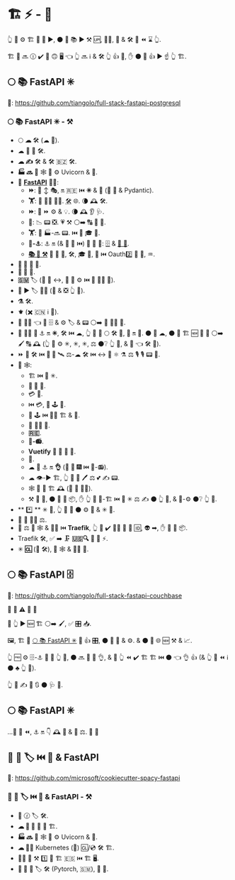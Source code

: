 # 🏗 ⚡ - 📄

👆 💪 ⚙️ 🏗 🚂 🤚 ▶️, ⚫️ 🔌 📚 ▶️ ⚒ 🆙, 💂‍♂, 💽 &amp; 🛠️ 🔗 ⏪ ⌛ 👆.

🏗 🚂 🔜 🕧 ✔️ 📶 🙃 🖥 👈 👆 🔜 ℹ &amp; 🛠️ 👆 👍 💪, ✋️ ⚫️ 💪 👍 ▶️ ☝ 👆 🏗.

## 🌕 📚 FastAPI ✳

📂: <a href="https://github.com/tiangolo/full-stack-fastapi-postgresql" class="external-link" target="_blank">https://github.com/tiangolo/full-stack-fastapi-postgresql</a>

### 🌕 📚 FastAPI ✳ - ⚒

* 🌕 **☁** 🛠️ (☁ 🧢).
* ☁ 🐝 📳 🛠️.
* **☁ ✍** 🛠️ &amp; 🛠️ 🇧🇿 🛠️.
* **🏭 🔜** 🐍 🕸 💽 ⚙️ Uvicorn &amp; 🐁.
* 🐍 <a href="https://github.com/tiangolo/fastapi" class="external-link" target="_blank">**FastAPI**</a> 👩‍💻:
    * **⏩**: 📶 ↕ 🎭, 🔛 🇷🇪 ⏮️ **✳** &amp; **🚶** (👏 💃 &amp; Pydantic).
    * **🏋️**: 👑 👨‍🎨 🐕‍🦺. <abbr title="also known as auto-complete, autocompletion, IntelliSense">🛠️</abbr> 🌐. 🌘 🕰 🛠️.
    * **⏩**: 🔧 ⏩ ⚙️ &amp; 💡. 🌘 🕰 👂 🩺.
    * **📏**: 📉 📟 ❎. 💗 ⚒ ⚪️➡️ 🔠 🔢 📄.
    * **🏋️**: 🤚 🏭-🔜 📟. ⏮️ 🏧 🎓 🧾.
    * **🐩-⚓️**: ⚓️ 🔛 (&amp; 🍕 🔗 ⏮️) 📂 🐩 🔗: <a href="https://github.com/OAI/OpenAPI-Specification" class="external-link" target="_blank">🗄</a> &amp; <a href="https://json-schema.org/" class="external-link" target="_blank">🎻 🔗</a>.
    * <a href="https://fastapi.tiangolo.com/features/" class="external-link" target="_blank">**📚 🎏 ⚒**</a> 🔌 🏧 🔬, 🛠️, 🎓 🧾, 🤝 ⏮️ Oauth2️⃣ 🥙 🤝, ♒️.
* **🔐 🔐** 🔁 🔢.
* **🥙 🤝** 🤝.
* **🇸🇲** 🏷 (🔬 🏺 ↔, 👫 💪 ⚙️ ⏮️ 🥒 👨‍🏭 🔗).
* 🔰 ▶️ 🏷 👩‍💻 (🔀 &amp; ❎ 👆 💪).
* **⚗** 🛠️.
* **⚜** (✖️ 🇨🇳 ℹ 🤝).
* **🥒** 👨‍🏭 👈 💪 🗄 &amp; ⚙️ 🏷 &amp; 📟 ⚪️➡️ 🎂 👩‍💻 🍕.
* 🎂 👩‍💻 💯 ⚓️ 🔛 **✳**, 🛠️ ⏮️ ☁, 👆 💪 💯 🌕 🛠️ 🔗, 🔬 🔛 💽. ⚫️ 🏃 ☁, ⚫️ 💪 🏗 🆕 💽 🏪 ⚪️➡️ 🖌 🔠 🕰 (👆 💪 ⚙️ ✳, ✳, ✳, ⚖️ ⚫️❔ 👆 💚, &amp; 💯 👈 🛠️ 👷).
* ⏩ 🐍 🛠️ ⏮️ **📂 💾** 🛰 ⚖️-☁ 🛠️ ⏮️ ↔ 💖 ⚛ ⚗ ⚖️ 🎙 🎙 📟 📂.
* **🎦** 🕸:
    * 🏗 ⏮️ 🎦 ✳.
    * **🥙 🤝** 🚚.
    * 💳 🎑.
    * ⏮️ 💳, 👑 🕹 🎑.
    * 👑 🕹 ⏮️ 👩‍💻 🏗 &amp; 📕.
    * 👤 👩‍💻 📕.
    * **🇷🇪**.
    * **🎦-📻**.
    * **Vuetify** 🌹 🧽 🔧 🦲.
    * **📕**.
    * ☁ 💽 ⚓️ 🔛 **👌** (📶 🤾 🎆 ⏮️ 🎦-📻).
    * ☁ 👁-▶️ 🏗, 👆 🚫 💪 🖊 ⚖️ 💕 ✍ 📟.
    * 🕸 💯 🏃 🏗 🕰 (💪 🔕 💁‍♂️).
    * ⚒ 🔧 💪, ⚫️ 👷 👅 📦, ✋️ 👆 💪 🏤-🏗 ⏮️ 🎦 ✳ ⚖️ ✍ ⚫️ 👆 💪, &amp; 🏤-⚙️ ⚫️❔ 👆 💚.
* ** *️⃣ ** ✳ 💽, 👆 💪 🔀 ⚫️ ⚙️ 📁 &amp; ✳ 💪.
* **🥀** 🥒 👨‍🏭 ⚖.
* 📐 ⚖ 🖖 🕸 &amp; 👩‍💻 ⏮️ **Traefik**, 👆 💪 ✔️ 👯‍♂️ 🔽 🎏 🆔, 👽 ➡, ✋️ 🍦 🎏 📦.
* Traefik 🛠️, ✅ ➡️ 🗜 **🇺🇸🔍** 📄 🏧 ⚡.
* ✳ **🆑** (🔁 🛠️), 🔌 🕸 &amp; 👩‍💻 🔬.

## 🌕 📚 FastAPI 🗄

📂: <a href="https://github.com/tiangolo/full-stack-fastapi-couchbase" class="external-link" target="_blank">https://github.com/tiangolo/full-stack-fastapi-couchbase</a>

👶 👶 **⚠** 👶 👶

🚥 👆 ▶️ 🆕 🏗 ⚪️➡️ 🖌, ✅ 🎛 📥.

🖼, 🏗 🚂 <a href="https://github.com/tiangolo/full-stack-fastapi-postgresql" class="external-link" target="_blank">🌕 📚 FastAPI ✳</a> 💪 👍 🎛, ⚫️ 🎯 🚧 &amp; ⚙️. &amp; ⚫️ 🔌 🌐 🆕 ⚒ &amp; 📈.

👆 🆓 ⚙️ 🗄-⚓️ 🚂 🚥 👆 💚, ⚫️ 🔜 🎲 👷 👌, &amp; 🚥 👆 ⏪ ✔️ 🏗 🏗 ⏮️ ⚫️ 👈 👌 👍 (&amp; 👆 🎲 ⏪ ℹ ⚫️ ♣ 👆 💪).

👆 💪 ✍ 🌅 🔃 ⚫️ 🩺 🏦.

## 🌕 📚 FastAPI ✳

...💪 👟 ⏪, ⚓️ 🔛 👇 🕰 🚚 &amp; 🎏 ⚖. 👶 👶

## 🎰 🏫 🏷 ⏮️ 🌈 &amp; FastAPI

📂: <a href="https://github.com/microsoft/cookiecutter-spacy-fastapi" class="external-link" target="_blank">https://github.com/microsoft/cookiecutter-spacy-fastapi</a>

### 🎰 🏫 🏷 ⏮️ 🌈 &amp; FastAPI - ⚒

* **🌈** 🕜 🏷 🛠️.
* **☁ 🧠 🔎** 📨 📁 🏗.
* **🏭 🔜** 🐍 🕸 💽 ⚙️ Uvicorn &amp; 🐁.
* **☁ 👩‍💻** Kubernetes (🦲) 🆑/💿 🛠️ 🏗.
* **🤸‍♂** 💪 ⚒ 1️⃣ 🌈 🏗 🇪🇸 ⏮️ 🏗 🖥.
* **💪 🏧** 🎏 🏷 🛠️ (Pytorch, 🇸🇲), 🚫 🌈.
